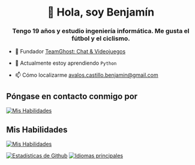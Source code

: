 <h1 align="center">👋 Hola, soy Benjamín</h1>
<h3 align="center">Tengo 19 años y estudio ingeniería informática. Me gusta el fútbol y el ciclismo.</h3>

- 👻 Fundador [TeamGhost: Chat & Videojuegos](https://discord.gg/3QtWPTu4f7)

- 🌱 Actualmente estoy aprendiendo `Python`

- 📫 Cómo localizarme avalos.castillo.benjamin@gmail.com

## Póngase en contacto conmigo por

[![Mis Habilidades](https://skillicons.dev/icons?i=gmail)](avalos.castillo.benjamin@gmail.com)

## Mis Habilidades

[![Mis Habilidades](https://skillicons.dev/icons?i=js,discord,nodejs)](#)

<a href="#">![Estadísticas de Github](https://github-readme-stats.vercel.app/api?username=benjzkk&theme=blueberry&count_private=true&hide_border=true&line_height=20)</a>
<a href="#">![Idiomas principales](https://github-readme-stats.vercel.app/api/top-langs/?username=benjzkk&layout=compact&theme=blueberry&count_private=true&hide_border=true)</a>
